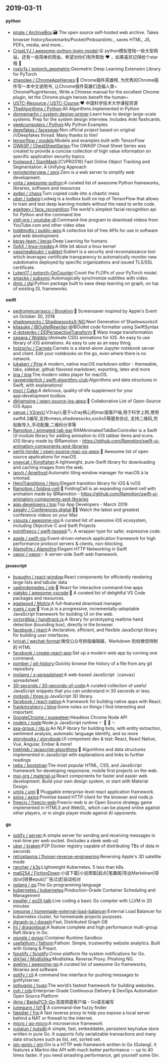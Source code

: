 ## 2019-03-11

#### python
* [pirate / ArchiveBox](https://github.com/pirate/ArchiveBox):🗃
The open source self-hosted web archive. Takes browser history/bookmarks/Pocket/Pinboard/etc., saves HTML, JS, PDFs, media, and more...
* [CriseLYJ / awesome-python-login-model](https://github.com/CriseLYJ/awesome-python-login-model):😮
python模拟登陆一些大型网站，还有一些简单的爬虫，希望对你们有所帮助
❤️
，如果喜欢记得给个star哦
🌟
* [rusty1s / pytorch_geometric](https://github.com/rusty1s/pytorch_geometric):Geometric Deep Learning Extension Library for PyTorch
* [zhaoolee / ChromeAppHeroes](https://github.com/zhaoolee/ChromeAppHeroes):🌈
Chrome插件英雄榜, 为优秀的Chrome插件写一本中文说明书, 让Chrome插件英雄们造福人类~ ChromePluginHeroes, Write a Chinese manual for the excellent Chrome plugin, let the Chrome plugin heroes benefit the human~
* [USTC-Resource / USTC-Course](https://github.com/USTC-Resource/USTC-Course):❤️
中国科学技术大学课程资源
* [TheAlgorithms / Python](https://github.com/TheAlgorithms/Python):All Algorithms implemented in Python
* [donnemartin / system-design-primer](https://github.com/donnemartin/system-design-primer):Learn how to design large-scale systems. Prep for the system design interview. Includes Anki flashcards.
* [geekcomputers / Python](https://github.com/geekcomputers/Python):My Python Examples
* [deepfakes / faceswap](https://github.com/deepfakes/faceswap):Non official project based on original /r/Deepfakes thread. Many thanks to him!
* [tensorflow / models](https://github.com/tensorflow/models):Models and examples built with TensorFlow
* [OWASP / CheatSheetSeries](https://github.com/OWASP/CheatSheetSeries):The OWASP Cheat Sheet Series was created to provide a concise collection of high value information on specific application security topics.
* [foolwood / SiamMask](https://github.com/foolwood/SiamMask):[CVPR2019] Fast Online Object Tracking and Segmentation: A Unifying Approach
* [remoteinterview / zero](https://github.com/remoteinterview/zero):Zero is a web server to simplify web development.
* [vinta / awesome-python](https://github.com/vinta/awesome-python):A curated list of awesome Python frameworks, libraries, software and resources
* [aydwi / chaos](https://github.com/aydwi/chaos):Turn copied code into a chaotic mess
* [uber / ludwig](https://github.com/uber/ludwig):Ludwig is a toolbox built on top of TensorFlow that allows to train and test deep learning models without the need to write code.
* [ageitgey / face_recognition](https://github.com/ageitgey/face_recognition):The world's simplest facial recognition api for Python and the command line
* [ytdl-org / youtube-dl](https://github.com/ytdl-org/youtube-dl):Command-line program to download videos from YouTube.com and other video sites
* [toddmotto / public-apis](https://github.com/toddmotto/public-apis):A collective list of free APIs for use in software and web development.
* [keras-team / keras](https://github.com/keras-team/keras):Deep Learning for humans
* [0xAX / linux-insides](https://github.com/0xAX/linux-insides):A little bit about a linux kernel
* [yassineaboukir / sublert](https://github.com/yassineaboukir/sublert):Sublert is a security and reconnaissance tool which leverages certificate transparency to automatically monitor new subdomains deployed by specific organizations and issued TLS/SSL certificate.
* [Lyken17 / pytorch-OpCounter](https://github.com/Lyken17/pytorch-OpCounter):Count the FLOPs of your PyTorch model.
* [smacke / subsync](https://github.com/smacke/subsync):Automagically synchronize subtitles with video.
* [dmlc / dgl](https://github.com/dmlc/dgl):Python package built to ease deep learning on graph, on top of existing DL frameworks.

#### swift
* [pedrommcarrasco / Brooklyn](https://github.com/pedrommcarrasco/Brooklyn):🍎
Screensaver inspired by Apple's Event on October 30, 2018
* [shadowsocks / ShadowsocksX-NG](https://github.com/shadowsocks/ShadowsocksX-NG):Next Generation of ShadowsocksX
* [kitasuke / IBOutletRewriter](https://github.com/kitasuke/IBOutletRewriter):@IBOutlet code formatter using SwiftSyntax
* [d-dotsenko / DDPerspectiveTransform](https://github.com/d-dotsenko/DDPerspectiveTransform):🔲
Warp image transformation
* [sagaya / Wobbly](https://github.com/sagaya/Wobbly):(Animate CSS) animations for iOS. An easy to use library of iOS animations. As easy to use as an easy thing.
* [holzschu / Carnets](https://github.com/holzschu/Carnets):Carnets is a stand-alone Jupyter notebook server and client. Edit your notebooks on the go, even where there is no network.
* [lukakerr / Pine](https://github.com/lukakerr/Pine):A modern, native macOS markdown editor - themeable, tabs, sidebar, github flavored markdown, exporting, latex and more
* [iina / iina](https://github.com/iina/iina):The modern video player for macOS.
* [raywenderlich / swift-algorithm-club](https://github.com/raywenderlich/swift-algorithm-club):Algorithms and data structures in Swift, with explanations!
* [mxcl / Cake](https://github.com/mxcl/Cake):A delicious, quality‑of‑life supplement for your app‑development toolbox.
* [dkhamsing / open-source-ios-apps](https://github.com/dkhamsing/open-source-ios-apps):📱
Collaborative List of Open-Source iOS Apps
* [yanue / V2rayU](https://github.com/yanue/V2rayU):V2rayU,基于v2ray核心的mac版客户端,用于科学上网,使用swift4.2编写,支持vmess,shadowsocks,socks5等服务协议, 支持二维码,剪贴板导入,手动配置,二维码分享等
* [Ramotion / animated-tab-bar](https://github.com/Ramotion/animated-tab-bar):RAMAnimatedTabBarController is a Swift UI module library for adding animation to iOS tabbar items and icons. iOS library made by @Ramotion - https://github.com/Ramotion/swift-ui-animation-components-and-libraries
* [serhii-londar / open-source-mac-os-apps](https://github.com/serhii-londar/open-source-mac-os-apps):🚀
Awesome list of open source applications for macOS.
* [onevcat / Kingfisher](https://github.com/onevcat/Kingfisher):A lightweight, pure-Swift library for downloading and caching images from the web.
* [ianyh / Amethyst](https://github.com/ianyh/Amethyst):Automatic tiling window manager for macOS à la xmonad.
* [HeroTransitions / Hero](https://github.com/HeroTransitions/Hero):Elegant transition library for iOS & tvOS
* [Ramotion / folding-cell](https://github.com/Ramotion/folding-cell):📃
FoldingCell is an expanding content cell with animation made by @Ramotion - https://github.com/Ramotion/swift-ui-animation-components-and-libraries
* [app-developers / top](https://github.com/app-developers/top):Top App Developers - March 2019
* [zagahr / Conferences.digital](https://github.com/zagahr/Conferences.digital):👨‍💻
Watch the latest and greatest conference videos on your Mac
* [vsouza / awesome-ios](https://github.com/vsouza/awesome-ios):A curated list of awesome iOS ecosystem, including Objective-C and Swift Projects
* [pointfreeco / swift-tagged](https://github.com/pointfreeco/swift-tagged):🏷
A wrapper type for safer, expressive code.
* [apple / swift-nio](https://github.com/apple/swift-nio):Event-driven network application framework for high performance protocol servers & clients, non-blocking.
* [Alamofire / Alamofire](https://github.com/Alamofire/Alamofire):Elegant HTTP Networking in Swift
* [vapor / vapor](https://github.com/vapor/vapor):💧
A server-side Swift web framework.

#### javascript
* [bvaughn / react-window](https://github.com/bvaughn/react-window):React components for efficiently rendering large lists and tabular data
* [vadimdemedes / ink](https://github.com/vadimdemedes/ink):🌈
React for interactive command-line apps
* [viatsko / awesome-vscode](https://github.com/viatsko/awesome-vscode):🎨
A curated list of delightful VS Code packages and resources.
* [agalwood / Motrix](https://github.com/agalwood/Motrix):A full-featured download manager.
* [vuejs / vue](https://github.com/vuejs/vue):🖖
Vue.js is a progressive, incrementally-adoptable JavaScript framework for building UI on the web.
* [victordibia / handtrack.js](https://github.com/victordibia/handtrack.js):A library for prototyping realtime hand detection (bounding box), directly in the browser.
* [facebook / react](https://github.com/facebook/react):A declarative, efficient, and flexible JavaScript library for building user interfaces.
* [lyricat / wechat-format](https://github.com/lyricat/wechat-format):微信公众号排版编辑器，Markdown 到给微信特制的 HTML
* [facebook / create-react-app](https://github.com/facebook/create-react-app):Set up a modern web app by running one command.
* [pomber / git-history](https://github.com/pomber/git-history):Quickly browse the history of a file from any git repository
* [myliang / x-spreadsheet](https://github.com/myliang/x-spreadsheet):A web-based JavaScript（canvas） spreadsheet
* [30-seconds / 30-seconds-of-code](https://github.com/30-seconds/30-seconds-of-code):A curated collection of useful JavaScript snippets that you can understand in 30 seconds or less.
* [mrdoob / three.js](https://github.com/mrdoob/three.js):JavaScript 3D library.
* [facebook / react-native](https://github.com/facebook/react-native):A framework for building native apps with React.
* [frankmcsherry / blog](https://github.com/frankmcsherry/blog):Some notes on things I find interesting and important.
* [GoogleChrome / puppeteer](https://github.com/GoogleChrome/puppeteer):Headless Chrome Node API
* [nodejs / node](https://github.com/nodejs/node):Node.js JavaScript runtime
✨
🐢
🚀
✨
* [axa-group / nlp.js](https://github.com/axa-group/nlp.js):An NLP library for building bots, with entity extraction, sentiment analysis, automatic language identify, and so more
* [storybooks / storybook](https://github.com/storybooks/storybook):UI component dev & test: React, React Native, Vue, Angular, Ember & more!
* [trekhleb / javascript-algorithms](https://github.com/trekhleb/javascript-algorithms):📝
Algorithms and data structures implemented in JavaScript with explanations and links to further readings
* [twbs / bootstrap](https://github.com/twbs/bootstrap):The most popular HTML, CSS, and JavaScript framework for developing responsive, mobile first projects on the web.
* [mui-org / material-ui](https://github.com/mui-org/material-ui):React components for faster and easier web development. Build your own design system, or start with Material Design.
* [umijs / umi](https://github.com/umijs/umi):🌋
Pluggable enterprise-level react application framework.
* [axios / axios](https://github.com/axios/axios):Promise based HTTP client for the browser and node.js
* [freeciv / freeciv-web](https://github.com/freeciv/freeciv-web):Freeciv-web is an Open Source strategy game implemented in HTML5 and WebGL, which can be played online against other players, or in single player mode against AI opponents.

#### go
* [gotify / server](https://github.com/gotify/server):A simple server for sending and receiving messages in real-time per web socket. (Includes a sleek web-ui)
* [uber / kraken](https://github.com/uber/kraken):P2P Docker registry capable of distributing TBs of data in seconds
* [retroplasma / flyover-reverse-engineering](https://github.com/retroplasma/flyover-reverse-engineering):Reversing Apple's 3D satellite mode
* [rancher / k3s](https://github.com/rancher/k3s):Lightweight Kubernetes. 5 less than k8s.
* [ma6254 / FictionDown](https://github.com/ma6254/FictionDown):小说下载|小说爬取|起点|笔趣阁|导出Markdown|导出txt|转换epub|广告过滤|自动校对
* [golang / go](https://github.com/golang/go):The Go programming language
* [kubernetes / kubernetes](https://github.com/kubernetes/kubernetes):Production-Grade Container Scheduling and Management
* [pwaller / go2ll-talk](https://github.com/pwaller/go2ll-talk):Live coding a basic Go compiler with LLVM in 20 minutes
* [joesonw / homemade-external-load-balancer](https://github.com/joesonw/homemade-external-load-balancer):External Load Balancer for kubernetes cluster, for homemade projects purposes.
* [dgraph-io / dgraph](https://github.com/dgraph-io/dgraph):Fast, Distributed Graph DB
* [lni / dragonboat](https://github.com/lni/dragonboat):A feature complete and high performance multi-group Raft library in Go.
* [google / gvisor](https://github.com/google/gvisor):Container Runtime Sandbox
* [usefathom / fathom](https://github.com/usefathom/fathom):Fathom. Simple, trustworthy website analytics. Built with Golang & Preact.
* [fsnotify / fsnotify](https://github.com/fsnotify/fsnotify):Cross-platform file system notifications for Go.
* [drk1wi / Modlishka](https://github.com/drk1wi/Modlishka):Modlishka. Reverse Proxy. Phishing NG.
* [avelino / awesome-go](https://github.com/avelino/awesome-go):A curated list of awesome Go frameworks, libraries and software
* [gotify / cli](https://github.com/gotify/cli):A command line interface for pushing messages to gotify/server.
* [gohugoio / hugo](https://github.com/gohugoio/hugo):The world’s fastest framework for building websites.
* [ovh / cds](https://github.com/ovh/cds):Enterprise-Grade Continuous Delivery & DevOps Automation Open Source Platform
* [iikira / BaiduPCS-Go](https://github.com/iikira/BaiduPCS-Go):百度网盘客户端 - Go语言编写
* [junegunn / fzf](https://github.com/junegunn/fzf):🌸
A command-line fuzzy finder
* [fatedier / frp](https://github.com/fatedier/frp):A fast reverse proxy to help you expose a local server behind a NAT or firewall to the internet.
* [micro / go-micro](https://github.com/micro/go-micro):A microservice framework
* [xujiajun / nutsdb](https://github.com/xujiajun/nutsdb):A simple, fast, embeddable, persistent key/value store written in pure Go. It supports fully serializable transactions and many data structures such as list, set, sorted set.
* [gin-gonic / gin](https://github.com/gin-gonic/gin):Gin is a HTTP web framework written in Go (Golang). It features a Martini-like API with much better performance -- up to 40 times faster. If you need smashing performance, get yourself some Gin.
